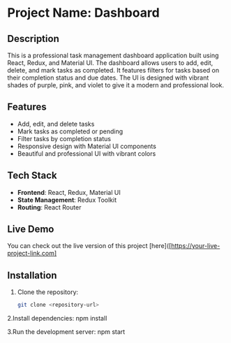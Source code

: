 # Project Name: Dashboard

## Description
This is a professional task management dashboard application built using React, Redux, and Material UI. The dashboard allows users to add, edit, delete, and mark tasks as completed. It features filters for tasks based on their completion status and due dates. The UI is designed with vibrant shades of purple, pink, and violet to give it a modern and professional look.

## Features
- Add, edit, and delete tasks
- Mark tasks as completed or pending
- Filter tasks by completion status
- Responsive design with Material UI components
- Beautiful and professional UI with vibrant colors

## Tech Stack
- **Frontend**: React, Redux, Material UI
- **State Management**: Redux Toolkit
- **Routing**: React Router

## Live Demo
You can check out the live version of this project [here]([https://your-live-project-link.com]

## Installation

1. Clone the repository:

   ```bash
   git clone <repository-url>

   
2.Install dependencies:
npm install

3.Run the development server:
npm start
